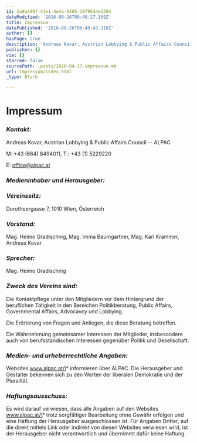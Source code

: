 ```yaml
---
id: 2a9a499f-41e1-4e4a-9305-10f9544ed394
dateModified: '2016-08-26T09:48:27.169Z'
title: Impressum
datePublished: '2016-08-26T09:48:43.310Z'
author: []
hasPage: true
description: 'Andreas Kovar, Austrian Lobbying & Public Affairs Council – ALPAC'
publisher: {}
via: {}
starred: false
sourcePath: _posts/2016-04-17-impressum.md
url: impressum/index.html
_type: Blurb

---
```

# Impressum

### _Kontakt:_

Andreas Kovar, Austrian Lobbying & Public Affairs Council -- ALPAC

M: +43 (664) 8494011, T.: +43 (1) 5229220

E: office@alpac.at

### _Medieninhaber und Herausgeber:_

### _Vereinssitz:_

Dorotheergasse 7, 1010 Wien, Österreich

### _Vorstand:_

Mag. Heimo Gradischnig, Mag. Imma Baumgartner, Mag. Karl Krammer, Andreas Kovar

### _Sprecher:_

Mag. Heimo Gradischnig

### _Zweck des Vereins sind:_

Die Kontaktpflege unter den Mitgliedern vor dem Hintergrund der beruflichen Tätigkeit in den Bereichen Politikberatung, Public Affairs, Governmental Affairs, Advocavcy und Lobbying.

Die Erörterung von Fragen und Anliegen, die diese Beratung betreffen.

Die Wahrnehmung gemeinsamer Interessen der Mitglieder, insbesondere auch von berufsständischen Interessen gegenüber Politik und Gesellschaft.

### _Medien- und urheberrechtliche Angaben:_

Websites www.alpac.at/\* informieren über ALPAC. Die Herausgeber und Gestalter bekennen sich zu den Werten der liberalen Demokratie und der Pluralität.

### _Haftungsausschuss:_

Es wird darauf verwiesen, dass alle Angaben auf den Websites www.alpac.at/\* trotz sorgfältiger Bearbeitung ohne Gewähr erfolgen und eine Haftung der Herausgeber ausgeschlossen ist. Für Angaben Dritter, auf die direkt mittels Link oder indirekt von diesen Websites verwiesen wird, ist der Herausgeber nicht verantwortlich und übernimmt dafür keine Haftung.